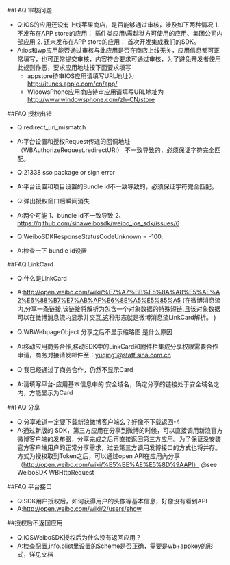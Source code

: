 ##FAQ 审核问题

- Q:iOS的应用还没有上线苹果商店，是否能够通过审核，涉及如下两种情况
    1.不发布在APP store的应用：
        插件类应用\需越狱方可使用的应用、集团公司内部应用
    2. 还未发布在APP store的应用：
        首次开发集成我们的SDK。
- A:ios和wp应用能否通过审核与此应用是否在商店上线无关，应用信息都可正常填写，也可正常提交审核，内容符合要求可通过审核，为了避免开发者使用此规则作恶，要求应用地址按下面要求填写
    - appstore待审IOS应用请填写URL地址为 http://itunes.apple.com/cn/app/ 
    - WidowsPhone应用商店待审应用请填写URL地址为 http://www.windowsphone.com/zh-CN/store

##FAQ 授权出错

- Q:redirect_uri_mismatch
- A:平台设置和授权Request传递的回调地址（WBAuthorizeRequest.redirectURI） 不一致导致的，必须保证字符完全匹配。

- Q:21338 sso package or sign error
- A:平台设置和项目设置的Bundle id不一致导致的，必须保证字符完全匹配。

- Q:弹出授权窗口后瞬间消失
- A:两个可能
	1、bundle id不一致导致
	2、https://github.com/sinaweibosdk/weibo_ios_sdk/issues/6
	    
- Q:WeiboSDKResponseStatusCodeUnknown               = -100,
- A:检查一下 bundle id设置

##FAQ LinkCard

- Q:什么是LinkCard
- A:http://open.weibo.com/wiki/%E7%A7%BB%E5%8A%A8%E5%AE%A2%E6%88%B7%E7%AB%AF%E6%8E%A5%E5%85%A5
(在微博消息流内,分享一条链接,该链接将解析为包含一个对象数据的特殊短链,且该对象数据可以在微博消息流内显示并交互,这种形态就是微博消息流LinkCard解析。
)

- Q:WBWebpageObject 分享之后不显示缩略图 是什么原因
- A:移动应用商务合作,移动SDK中的LinkCard和附件栏集成分享权限需要合作申请，商务对接请发邮件至：yuqing1@staff.sina.com.cn

- Q:我已经通过了商务合作，仍然不显示Card
- A:请填写平台-应用基本信息中的 安全域名，确定分享的链接处于安全域名之内，方能显示为Card

##FAQ 分享

- Q:分享难道一定要下载新浪微博客户端么？好像不下载返回-4
- A:通过新版的 SDK，第三方应用在分享到微博的时候，可以直接调用新浪官方微博客户端的发布器，分享完成之后再直接返回第三方应用。为了保证没安装官方客户端用户的正常分享需求，过去第三方调用发博接口的方式也将并存。方式为授权取到Token之后，可以通过open API在应用內分享（http://open.weibo.com/wiki/%E5%BE%AE%E5%8D%9AAPI）
@see WeiboSDK WBHttpRequest

##FAQ  平台接口

- Q:SDK用户授权后，如何获得用户的头像等基本信息，好像没有看到API
- A:http://open.weibo.com/wiki/2/users/show

##授权后不返回应用

- Q:iOSWeiboSDK授权后为什么没有返回应用？
- A:检查配置,info.plist里设置的Scheme是否正确，需要是wb+appkey的形式，详见文档

